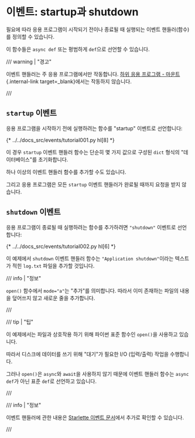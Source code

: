 # 이벤트: startup과 shutdown

필요에 따라 응용 프로그램이 시작되기 전이나 종료될 때 실행되는 이벤트 핸들러(함수)를 정의할 수 있습니다.

이 함수들은 `async def` 또는 평범하게 `def`으로 선언할 수 있습니다.

/// warning | "경고"

이벤트 핸들러는 주 응용 프로그램에서만 작동합니다. [하위 응용 프로그램 - 마운트](./sub-applications.md){.internal-link target=_blank}에서는 작동하지 않습니다.

///

## `startup` 이벤트

응용 프로그램을 시작하기 전에 실행하려는 함수를 "startup" 이벤트로 선언합니다:

{* ../../docs_src/events/tutorial001.py hl[8] *}

이 경우 `startup` 이벤트 핸들러 함수는 단순히 몇 가지 값으로 구성된 `dict` 형식의 "데이터베이스"를 초기화합니다.

하나 이상의 이벤트 핸들러 함수를 추가할 수도 있습니다.

그리고 응용 프로그램은 모든 `startup` 이벤트 핸들러가 완료될 때까지 요청을 받지 않습니다.

## `shutdown` 이벤트

응용 프로그램이 종료될 때 실행하려는 함수를 추가하려면 `"shutdown"` 이벤트로 선언합니다:

{* ../../docs_src/events/tutorial002.py hl[6] *}

이 예제에서 `shutdown` 이벤트 핸들러 함수는 `"Application shutdown"`이라는 텍스트가 적힌 `log.txt` 파일을 추가할 것입니다.

/// info | "정보"

`open()` 함수에서 `mode="a"`는 "추가"를 의미합니다. 따라서 이미 존재하는 파일의 내용을 덮어쓰지 않고 새로운 줄을 추가합니다.

///

/// tip | "팁"

이 예제에서는 파일과 상호작용 하기 위해 파이썬 표준 함수인 `open()`을 사용하고 있습니다.

따라서 디스크에 데이터를 쓰기 위해 "대기"가 필요한 I/O (입력/출력) 작업을 수행합니다.

그러나 `open()`은 `async`와 `await`을 사용하지 않기 때문에 이벤트 핸들러 함수는 `async def`가 아닌 표준 `def`로 선언하고 있습니다.

///

/// info | "정보"

이벤트 핸들러에 관한 내용은 <a href="https://www.starlette.io/events/" class="external-link" target="_blank">Starlette 이벤트 문서</a>에서 추가로 확인할 수 있습니다.

///
